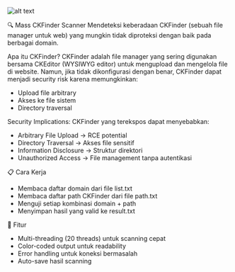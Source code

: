 ![alt text](https://d.top4top.io/p_3580tpzz81.png?raw=true)

🔍 Mass CKFinder Scanner 
Mendeteksi keberadaan CKFinder (sebuah file manager untuk web) yang mungkin tidak diproteksi dengan baik pada berbagai domain.

Apa itu CKFinder?
CKFinder adalah file manager yang sering digunakan bersama CKEditor (WYSIWYG editor) untuk mengupload dan mengelola file di website. Namun, jika tidak dikonfigurasi dengan benar, CKFinder dapat menjadi security risk karena memungkinkan:
 - Upload file arbitrary
 - Akses ke file sistem
 - Directory traversal

Security Implications:
   CKFinder yang terekspos dapat menyebabkan:
   - Arbitrary File Upload → RCE potential
   - Directory Traversal → Akses file sensitif
   - Information Disclosure → Struktur direktori
   - Unauthorized Access → File management tanpa autentikasi

📋 Cara Kerja
 - Membaca daftar domain dari file list.txt
 - Membaca daftar path CKFinder dari file path.txt
 - Menguji setiap kombinasi domain + path
 - Menyimpan hasil yang valid ke result.txt

🎨 Fitur
 - Multi-threading (20 threads) untuk scanning cepat
 - Color-coded output untuk readability
 - Error handling untuk koneksi bermasalah
 - Auto-save hasil scanning

   
